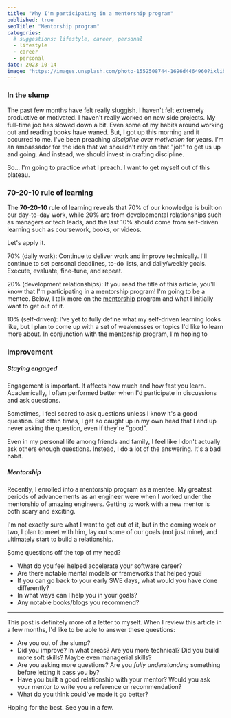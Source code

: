 ```yaml
---
title: "Why I'm participating in a mentorship program"
published: true
seoTitle: "Mentorship program"
categories:
  # suggestions: lifestyle, career, personal
  - lifestyle
  - career
  - personal
date: 2023-10-14
image: "https://images.unsplash.com/photo-1552508744-1696d4464960?ixlib=rb-4.0.3&ixid=M3wxMjA3fDB8MHxwaG90by1wYWdlfHx8fGVufDB8fHx8fA%3D%3D&auto=format&fit=crop&w=2070&q=80"
---
```


### In the slump

The past few months have felt really sluggish. I haven't felt extremely productive or motivated. I haven't really worked on new side projects. My full-time job has slowed down a bit. Even some of my habits around working out and reading books have waned. But, I got up this morning and it occurred to me. I've been preaching _discipline over motivation_ for years. I'm an ambassador for the idea that we shouldn't rely on that "jolt" to get us up and going. And instead, we should invest in crafting discipline.

So... I'm going to practice what I preach. I want to get myself out of this plateau.

### 70-20-10 rule of learning

The **70-20-10** rule of learning reveals that 70% of our knowledge is built on our day-to-day work, while 20% are from developmental relationships such as managers or tech leads, and the last 10% should come from self-driven learning such as coursework, books, or videos.

Let's apply it.

70% (daily work): Continue to deliver work and improve technically. I'll continue to set personal deadlines, to-do lists, and daily/weekly goals. Execute, evaluate, fine-tune, and repeat.

20% (development relationships): If you read the title of this article, you'll know that I'm participating in a mentorship program! I'm going to be a mentee. Below, I talk more on the [mentorship](#mentorship) program and what I initially want to get out of it.

10% (self-driven): I've yet to fully define what my self-driven learning looks like, but I plan to come up with a set of weaknesses or topics I'd like to learn more about. In conjunction with the mentorship program, I'm hoping to

### Improvement

##### Staying engaged

<div id="staying-engaged"></div>

Engagement is important. It affects how much and how fast you learn. Academically, I often performed better when I'd participate in discussions and ask questions.

Sometimes, I feel scared to ask questions unless I know it's a good question. But often times, I get so caught up in my own head that I end up never asking the question, even if they're "good".

Even in my personal life among friends and family, I feel like I don't actually ask others enough questions. Instead, I do a lot of the answering. It's a bad habit.

##### Mentorship

<div id="mentorship"></div>

Recently, I enrolled into a mentorship program as a mentee. My greatest periods of advancements as an engineer were when I worked under the mentorship of amazing engineers. Getting to work with a new mentor is both scary and exciting.

I'm not exactly sure what I want to get out of it, but in the coming week or two, I plan to meet with him, lay out some of our goals (not just mine), and ultimately start to build a relationship.

Some questions off the top of my head?

- What do you feel helped accelerate your software career?
- Are there notable mental models or frameworks that helped you?
- If you can go back to your early SWE days, what would you have done differently?
- In what ways can I help you in your goals?
- Any notable books/blogs you recommend?

---

This post is definitely more of a letter to myself. When I review this article in a few months, I'd like to be able to answer these questions:

- Are you out of the slump?
- Did you improve? In what areas? Are you more technical? Did you build more soft skills? Maybe even managerial skills?
- Are you asking more questions? Are you _fully understanding_ something before letting it pass you by?
- Have you built a good relationship with your mentor? Would you ask your mentor to write you a reference or recommendation?
- What do you think could've made it go better?

Hoping for the best. See you in a few.
